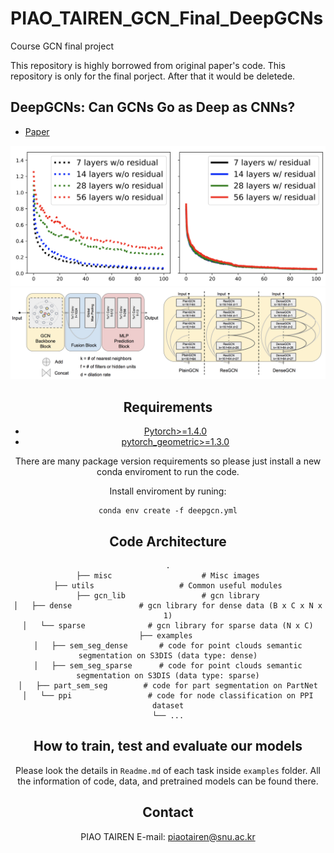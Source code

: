 # PIAO_TAIREN_GCN_Final_DeepGCNs
 Course GCN final project

This repository is highly borrowed from original paper's code.
This repository is only for the final porject.
After that it would be deletede.

## DeepGCNs: Can GCNs Go as Deep as CNNs?
* [Paper](https://arxiv.org/pdf/1904.03751.pdf)

<div style="text-align:center"><img src='./misc/intro.png' width=800>

<div style="text-align:center"><img src='./misc/pipeline.png' width=800>


## Requirements
* [Pytorch>=1.4.0](https://pytorch.org)
* [pytorch_geometric>=1.3.0](https://pytorch-geometric.readthedocs.io/en/latest/)

There are many package version requirements so please just install a new conda enviroment to run the code.

Install enviroment by runing:
```
conda env create -f deepgcn.yml
```

## Code Architecture
    .
    ├── misc                    # Misc images
    ├── utils                   # Common useful modules
    ├── gcn_lib                 # gcn library
    │   ├── dense               # gcn library for dense data (B x C x N x 1)
    │   └── sparse              # gcn library for sparse data (N x C)
    ├── examples 
    │   ├── sem_seg_dense       # code for point clouds semantic segmentation on S3DIS (data type: dense)
    │   ├── sem_seg_sparse      # code for point clouds semantic segmentation on S3DIS (data type: sparse)
    │   ├── part_sem_seg        # code for part segmentation on PartNet
    │   └── ppi                 # code for node classification on PPI dataset
    └── ...

## How to train, test and evaluate our models
Please look the details in `Readme.md` of each task inside `examples` folder.
All the information of code, data, and pretrained models can be found there.

## Contact
PIAO TAIREN
E-mail: piaotairen@snu.ac.kr
